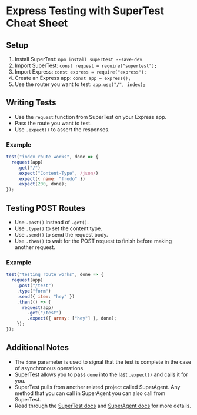 # Express Testing with SuperTest Cheat Sheet

## Setup
1. Install SuperTest: `npm install supertest --save-dev`
2. Import SuperTest: `const request = require("supertest");`
3. Import Express: `const express = require("express");`
4. Create an Express app: `const app = express();`
5. Use the router you want to test: `app.use("/", index);`

## Writing Tests
- Use the `request` function from SuperTest on your Express app.
- Pass the route you want to test.
- Use `.expect()` to assert the responses.

### Example
```javascript
test("index route works", done => {
  request(app)
    .get("/")
    .expect("Content-Type", /json/)
    .expect({ name: "frodo" })
    .expect(200, done);
});
```

## Testing POST Routes
- Use `.post()` instead of `.get()`.
- Use `.type()` to set the content type.
- Use `.send()` to send the request body.
- Use `.then()` to wait for the POST request to finish before making another request.

### Example
```javascript
test("testing route works", done => {
  request(app)
    .post("/test")
    .type("form")
    .send({ item: "hey" })
    .then(() => {
      request(app)
        .get("/test")
        .expect({ array: ["hey"] }, done);
    });
});
```

## Additional Notes
- The `done` parameter is used to signal that the test is complete in the case of asynchronous operations.
- SuperTest allows you to pass `done` into the last `.expect()` and calls it for you.
- SuperTest pulls from another related project called SuperAgent. Any method that you can call in SuperAgent you can also call from SuperTest.
- Read through the [SuperTest docs](https://github.com/visionmedia/supertest) and [SuperAgent docs](https://ladjs.github.io/superagent/) for more details.